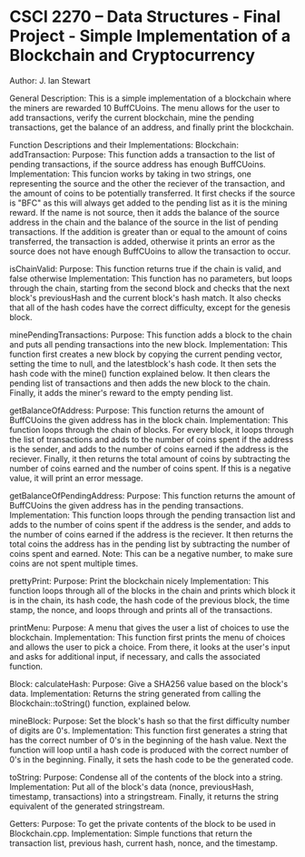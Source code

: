 # CSCI 2270 – Data Structures - Final Project - Simple Implementation of a Blockchain and Cryptocurrency
Author: J. Ian Stewart

General Description:
This is a simple implementation of a blockchain where the miners are rewarded 10 BuffCUoins. The menu allows for
the user to add transactions, verify the current blockchain, mine the pending transactions, get the balance of
an address, and finally print the blockchain.

Function Descriptions and their Implementations:
Blockchain:
addTransaction:
Purpose: This function adds a transaction to the list of pending transactions, if the source address has enough BuffCUoins.
Implementation: This funcion works by taking in two strings, one representing the source and the other 
the reciever of the transaction, and the amount of coins to be potentially transferred. It first checks if 
the source is "BFC" as this will always get added to the pending list as it is the mining reward. If the name
is not source, then it adds the balance of the source address in the chain and the balance of the source in the
list of pending transactions. If the addition is greater than or equal to the amount of coins transferred, 
the transaction is added, otherwise it prints an error as the source does not have enough BuffCUoins to 
allow the transaction to occur.

isChainValid:
Purpose: This function returns true if the chain is valid, and false otherwise
Implementation: This function has no parameters, but loops through the chain, starting from the second block and
checks that the next block's previousHash and the current block's hash match. It also checks that all of the hash
codes have the correct difficulty, except for the genesis block.

minePendingTransactions:
Purpose: This function adds a block to the chain and puts all pending transactions into the new block.
Implementation: This function first creates a new block by copying the current pending vector, setting 
the time to null, and the latestblock's hash code. It then sets the hash code with the mine() function
explained below. It then clears the pending list of transactions and then adds the new block to the chain.
Finally, it adds the miner's reward to the empty pending list.

getBalanceOfAddress:
Purpose: This function returns the amount of BuffCUoins the given address has in the block chain.
Implementation: This function loops through the chain of blocks. For every block, it loops through
the list of transactions and adds to the number of coins spent if the address is the sender, and adds
to the number of coins earned if the address is the reciever. Finally, it then returns the total amount of coins
by subtracting the number of coins earned and the number of coins spent. If this is a negative value, it
will print an error message.

getBalanceOfPendingAddress:
Purpose: This function returns the amount of BuffCUoins the given address has in the pending transactions.
Implementation: This function loops through the pending transaction list and adds to the number of coins spent
if the address is the sender, and adds to the number of coins earned if the address is the reciever. It then
returns the total coins the address has in the pending list by subtracting the number of coins spent and earned.
Note: This can be a negative number, to make sure coins are not spent multiple times.

prettyPrint:
Purpose: Print the blockchain nicely
Implementation: This function loops through all of the blocks in the chain and prints which block it is in the chain,
its hash code, the hash code of the previous block, the time stamp, the nonce, and loops through and prints all of 
the transactions.

printMenu:
Purpose: A menu that gives the user a list of choices to use the blockchain.
Implementation: This function first prints the menu of choices and allows the user to pick a choice. From there, it
looks at the user's input and asks for additional input, if necessary, and calls the associated function.

Block:
calculateHash:
Purpose: Give a SHA256 value based on the block's data.
Implementation: Returns the string generated from calling the Blockchain::toString() function, explained below.

mineBlock:
Purpose: Set the block's hash so that the first difficulty number of digits are 0's.
Implementation: This function first generates a string that has the correct number of 0's in the beginning of the
hash value. Next the function will loop until a hash code is produced with the correct number of 0's in the beginning.
Finally, it sets the hash code to be the generated code. 

toString:
Purpose: Condense all of the contents of the block into a string.
Implementation: Put all of the block's data (nonce, previousHash, timestamp, transactions) into a stringstream.
Finally, it returns the string equivalent of the generated stringstream.

Getters:
Purpose: To get the private contents of the block to be used in Blockchain.cpp.
Implementation: Simple functions that return the transaction list, previous hash, current hash, nonce, and the timestamp.